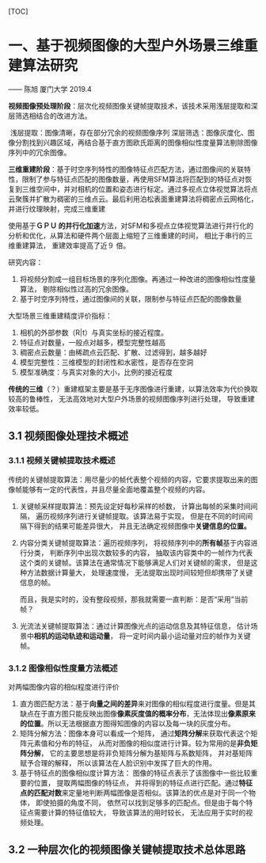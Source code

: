 [TOC]



# 一、基于视频图像的大型户外场景三维重建算法研究 

—— 陈旭 厦门大学 2019.4

**视频图像预处理阶段**：层次化视频图像关键帧提取技术，该技术采用浅层提取和深层筛选相结合的改进方法。

​	浅层提取：图像清晰，存在部分冗余的视频图像序列
​	深层筛选：图像灰度化、图像分割找到兴趣区域，再结合基于直方图欧氏距离的图像相似性度量算法剔除图像序列中的冗余图像。

**三维重建阶段**：基于时空序列特性的图像特征点匹配方法，通过图像间的关联特性，限制了参与特征点匹配的图像数量，再使用SFM算法将匹配到的特征点对恢复到三维空间中，并对相机的位置和姿态进行标定。通过多视点立体视觉算法将点云聚簇并扩散为稠密的三维点云。最后利用泊松表面重建算法将稠密点云网格化， 并进行纹理映射，完成三维重建

使用基于**ＧＰＵ 的并行化加速**方法，对SFM和多视点立体视觉算法进行并行化的分析和优化，从算法和硬件两个层面上缩短了三维重建的时间， 相比于串行的三维重建算法， 重建效率提高了近９ 倍。

研究内容：

1. 将视频分割成一组目标场景的序列化图像。再通过一种改进的图像相似性度量算法， 剔除相似性过高的冗余图像。
2. 基于时空序列特性，通过图像间的关联，限制参与特征点匹配的图像数量

大型场景三维重建精度评价指标：

1. 相机的外部参数（R|t）与真实坐标的接近程度。
2. 特征点对数量，一般点对越多，模型完整性越高
3. 稠密点云数量：由稀疏点云匹配、扩散、过滤得到，越多越好
4. 模型完整性：三维模型的封闭性和水密性，是否存在空洞
5. 模型准确度：与真实对象的大小，比例的接近程度

**传统的三维**（？）重建框架主要是基于无序图像进行重建，以算法效率为代价换取较高的鲁棒性， 无法高效地对大型户外场景的视频图像序列进行处理， 导致重建效率较低。

## 3.1 视频图像处理技术概述

### 3.1.1 视频关键帧提取技术概述

传统的关键帧提取算法：用尽量少的帧代表整个视频的内容，它要求提取出来的图像帧能够有一定的代表性，并且尽量全面地覆盖整个视频的内容。

1. 关键帧采样提取算法：预先设定好每秒采样的桢数， 计算出每帧的采集时间间隔， 遍历视频序列进行关键帧提取。该算法易于实现， 但是在不同的时间间隔下得到的结果可能差异很大， 并且无法确定视频图像中**关键信息的位置。**

2. 内容分类关键帧提取算法：遍历视频序列， 将视频序列中的**所有帧**基于内容进行分类， 判断序列中出现次数较多的内容， 抽取该内容类中的一帧作为代表这个类的关键帧。该算法在通常情况下能够满足人们对关键帧的需求， 但是这种方法数据计算量大， 处理速度慢， 无法提取出现时间较短但却携带了关键信息的帧。

   而且，我是实时的，没有整段视频，那我就需要一直判断：是否“采用”当前帧？

3. 光流法关键帧提取算法：通过计算图像光点的运动信息及其特征信息， 估计场景中**相机的运动轨迹和运动量**， 将一定时间内最小运动量对应的帧作为关键帧。

### 3.1.2 图像相似性度量方法概述

对两幅图像内容的相似程度进行评价

1. 直方图匹配方法：基于**向量之间的差异**来对图像的相似程度进行度量。但是其缺点在于直方图只能反映出图像**像素灰度值的概率分布**，无法体现出**像素原来的位置**。所以无法根据直方图得知图像的内容以及每一块的灰度分布。
2. 矩阵分解方法：图像本身可以看成一个矩阵， 通过**矩阵分解**来获取代表这个矩阵元素值和分布的特征， 从而对图像的相似度进行计算。较为常用的是**非负矩阵分解**， 它的主要思想是将非负矩阵分解为基矩阵与系数矩阵， 并对基矩阵赋予合理的解释， 所以该算法在人脸识别中发挥了巨大的作用。
3. 基于特征点的图像相似度计算方法： 图像的特征点表示了该图像中一些比较重要的位置， 提取两幅图像的特征点， 并将得到的特征点进行匹配。通过**特征点的匹配对数**来定量地判断两幅图像是否相似。该算法的优点是对于同一个物体， 即使拍摄的角度不同， 依然可以找到足够多的匹配点。但是由于每个特征点需要计算的特征值较大， 导致该算法的用时较长， 无法应用于实时的视频处理。

## 3.2 一种层次化的视频图像关键帧提取技术总体思路

